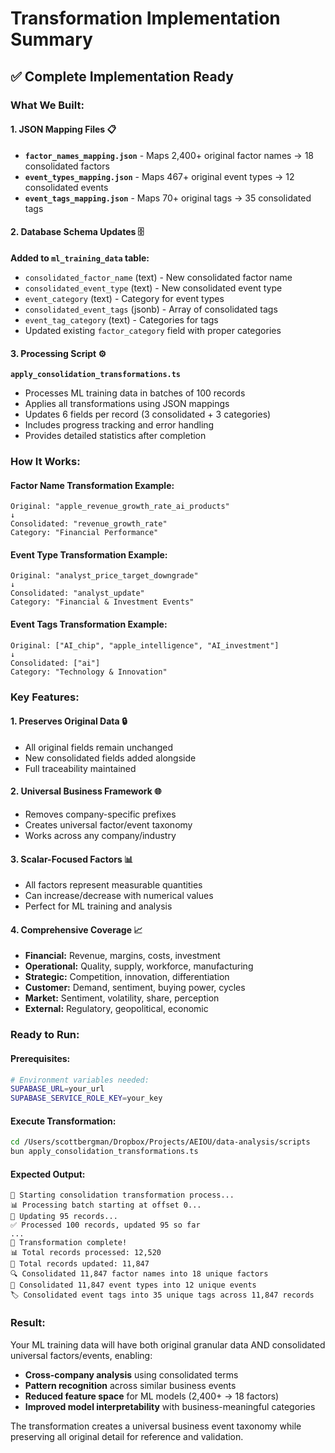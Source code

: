 # Transformation Implementation Summary

## ✅ **Complete Implementation Ready**

### **What We Built:**

#### **1. JSON Mapping Files** 📋
- **`factor_names_mapping.json`** - Maps 2,400+ original factor names → 18 consolidated factors
- **`event_types_mapping.json`** - Maps 467+ original event types → 12 consolidated events  
- **`event_tags_mapping.json`** - Maps 70+ original tags → 35 consolidated tags

#### **2. Database Schema Updates** 🗄️
**Added to `ml_training_data` table:**
- `consolidated_factor_name` (text) - New consolidated factor name
- `consolidated_event_type` (text) - New consolidated event type
- `event_category` (text) - Category for event types
- `consolidated_event_tags` (jsonb) - Array of consolidated tags
- `event_tag_category` (text) - Categories for tags
- Updated existing `factor_category` field with proper categories

#### **3. Processing Script** ⚙️
**`apply_consolidation_transformations.ts`**
- Processes ML training data in batches of 100 records
- Applies all transformations using JSON mappings
- Updates 6 fields per record (3 consolidated + 3 categories)
- Includes progress tracking and error handling
- Provides detailed statistics after completion

### **How It Works:**

#### **Factor Name Transformation Example:**
```
Original: "apple_revenue_growth_rate_ai_products"
↓
Consolidated: "revenue_growth_rate"
Category: "Financial Performance"
```

#### **Event Type Transformation Example:**
```
Original: "analyst_price_target_downgrade"  
↓
Consolidated: "analyst_update"
Category: "Financial & Investment Events"
```

#### **Event Tags Transformation Example:**
```
Original: ["AI_chip", "apple_intelligence", "AI_investment"]
↓
Consolidated: ["ai"]
Category: "Technology & Innovation"
```

### **Key Features:**

#### **1. Preserves Original Data** 🔒
- All original fields remain unchanged
- New consolidated fields added alongside
- Full traceability maintained

#### **2. Universal Business Framework** 🌐
- Removes company-specific prefixes
- Creates universal factor/event taxonomy
- Works across any company/industry

#### **3. Scalar-Focused Factors** 📊
- All factors represent measurable quantities
- Can increase/decrease with numerical values
- Perfect for ML training and analysis

#### **4. Comprehensive Coverage** 📈
- **Financial:** Revenue, margins, costs, investment
- **Operational:** Quality, supply, workforce, manufacturing  
- **Strategic:** Competition, innovation, differentiation
- **Customer:** Demand, sentiment, buying power, cycles
- **Market:** Sentiment, volatility, share, perception
- **External:** Regulatory, geopolitical, economic

### **Ready to Run:**

#### **Prerequisites:**
```bash
# Environment variables needed:
SUPABASE_URL=your_url
SUPABASE_SERVICE_ROLE_KEY=your_key
```

#### **Execute Transformation:**
```bash
cd /Users/scottbergman/Dropbox/Projects/AEIOU/data-analysis/scripts
bun apply_consolidation_transformations.ts
```

#### **Expected Output:**
```
🚀 Starting consolidation transformation process...
📊 Processing batch starting at offset 0...
🔄 Updating 95 records...
✅ Processed 100 records, updated 95 so far
...
🎉 Transformation complete!
📊 Total records processed: 12,520
🔄 Total records updated: 11,847
🔍 Consolidated 11,847 factor names into 18 unique factors
📅 Consolidated 11,847 event types into 12 unique events  
🏷️ Consolidated event tags into 35 unique tags across 11,847 records
```

### **Result:**
Your ML training data will have both original granular data AND consolidated universal factors/events, enabling:
- **Cross-company analysis** using consolidated terms
- **Pattern recognition** across similar business events
- **Reduced feature space** for ML models (2,400+ → 18 factors)
- **Improved model interpretability** with business-meaningful categories

The transformation creates a universal business event taxonomy while preserving all original detail for reference and validation.
